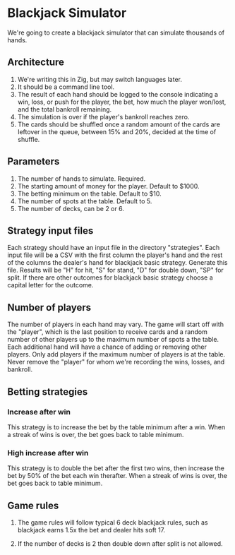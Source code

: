 # Blackjack Simulator
We're going to create a blackjack simulator that can simulate thousands of hands.

## Architecture

1. We're writing this in Zig, but may switch languages later.
2. It should be a command line tool.
3. The result of each hand should be logged to the console indicating a win, loss, or push for the player, the bet, how much the player won/lost, and the total bankroll remaining.
4. The simulation is over if the player's bankroll reaches zero.
5. The cards should be shuffled once a random amount of the cards are leftover in the queue, between 15% and 20%, decided at the time of shuffle.

## Parameters

1. The number of hands to simulate. Required.
2. The starting amount of money for the player. Default to $1000.
3. The betting minimum on the table. Default to $10.
4. The number of spots at the table. Default to 5.
5. The number of decks, can be 2 or 6.

## Strategy input files
Each strategy should have an input file in the directory "strategies". Each input file will be a CSV with the first column the player's hand and the rest of the columns the dealer's hand for blackjack basic strategy. Generate this file. Results will be "H" for hit, "S" for stand, "D" for double down, "SP" for split. If there are other outcomes for blackjack basic strategy choose a capital letter for the outcome.

## Number of players
The number of players in each hand may vary. The game will start off with the "player", which is the last position to receive cards and a random number of other players up to the maximum number of spots a the table. Each additional hand will have a chance of adding or removing other players. Only add players if the maximum number of players is at the table. Never remove the "player" for whom we're recording the wins, losses, and bankroll.

## Betting strategies

### Increase after win
This strategy is to increase the bet by the table minimum after a win. When a streak of wins is over, the bet goes back to table minimum.

### High increase after win
This strategy is to double the bet after the first two wins, then increase the bet by 50% of the bet each win therafter. When a streak of wins is over, the bet goes back to table minimum.

## Game rules

1. The game rules will follow typical 6 deck blackjack rules, such as blackjack earns 1.5x the bet and dealer hits soft 17.

2. If the number of decks is 2 then double down after split is not allowed.
